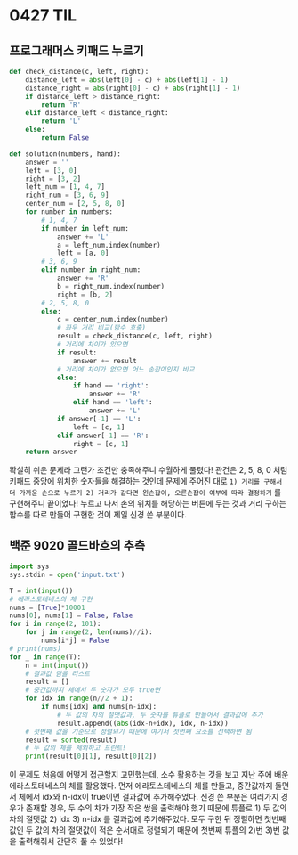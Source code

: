 # 0427 TIL

## 프로그래머스 키패드 누르기

```python
def check_distance(c, left, right):
    distance_left = abs(left[0] - c) + abs(left[1] - 1)
    distance_right = abs(right[0] - c) + abs(right[1] - 1)
    if distance_left > distance_right:
        return 'R'
    elif distance_left < distance_right:
        return 'L'
    else:
        return False

def solution(numbers, hand):
    answer = ''
    left = [3, 0]
    right = [3, 2]
    left_num = [1, 4, 7]
    right_num = [3, 6, 9]
    center_num = [2, 5, 8, 0]
    for number in numbers:
        # 1, 4, 7
        if number in left_num:
            answer += 'L'
            a = left_num.index(number)
            left = [a, 0]
        # 3, 6, 9
        elif number in right_num:
            answer += 'R'
            b = right_num.index(number)
            right = [b, 2]
        # 2, 5, 8, 0
        else:
            c = center_num.index(number)
            # 좌우 거리 비교(함수 호출)
            result = check_distance(c, left, right)
            # 거리에 차이가 있으면
            if result:
                answer += result
            # 거리에 차이가 없으면 어느 손잡이인지 비교
            else:
                if hand == 'right':
                    answer += 'R'
                elif hand == 'left':
                    answer += 'L'
            if answer[-1] == 'L':
                left = [c, 1]
            elif answer[-1] == 'R':
                right = [c, 1]
    return answer
```

확실히 쉬운 문제라 그런가 조건만 충족해주니 수월하게 풀렸다! 관건은 2, 5, 8, 0 처럼 키패드 중앙에 위치한 숫자들을 해결하는 것인데 문제에 주어진 대로 `1) 거리를 구해서 더 가까운 손으로 누르기 2) 거리가 같다면 왼손잡이, 오른손잡이 여부에 따라 결정하기` 를 구현해주니 끝이었다! 누르고 나서 손의 위치를 해당하는 버튼에 두는 것과 거리 구하는 함수를 따로 만들어 구현한 것이 제일 신경 쓴 부분이다.

## 백준 9020 골드바흐의 추측

```python
import sys
sys.stdin = open('input.txt')

T = int(input())
# 에라스토테네스의 체 구현
nums = [True]*10001
nums[0], nums[1] = False, False
for i in range(2, 101):
    for j in range(2, len(nums)//i):
        nums[i*j] = False
# print(nums)
for _ in range(T):
    n = int(input())
    # 결과값 담을 리스트
    result = []
    # 중간값까지 체에서 두 숫자가 모두 true면
    for idx in range(n//2 + 1):
        if nums[idx] and nums[n-idx]:
            # 두 값의 차의 절댓값과, 두 숫자를 튜플로 만들어서 결과값에 추가
            result.append((abs(idx-n+idx), idx, n-idx))
    # 첫번째 값을 기준으로 정렬되기 때문에 여기서 첫번째 요소를 선택하면 됨
    result = sorted(result)
    # 두 값의 체를 제외하고 프린트!
    print(result[0][1], result[0][2])
```

이 문제도 처음에 어떻게 접근할지 고민했는데, 소수 활용하는 것을 보고 지난 주에 배운 에라스토테네스의 체를 활용했다. 먼저 에라토스테네스의 체를 만들고, 중간값까지 돌면서 체에서 idx와 n-idx이 true이면 결과값에 추가해주었다. 신경 쓴 부분은 여러가지 경우가 존재할 경우, 두 수의 차가 가장 작은 쌍을 출력해야 했기 때문에 튜플로 1) 두 값의 차의 절댓값 2) idx 3) n-idx 를 결과값에 추가해주었다. 모두 구한 뒤 정렬하면 첫번째 값인 두 값의 차의 절댓값이 적은 순서대로 정렬되기 때문에 첫번째 튜플의 2)번 3)번 값을 출력해줘서 간단히 풀 수 있었다!